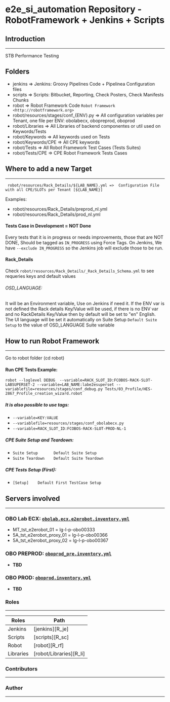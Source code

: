 # e2e_si_automation Repository - RobotFramework + Jenkins + Scripts

## Introduction
-------------------

STB Performance Testing 

Folders
-------------------
- jenkins => Jenkins: Groovy Pipelines Code + Pipelinea Configuration files
- scripts => Scripts: Bitbucket, Reporting, Check Posters, Check Manifests Chunks
- robot =>  Robot Framework Code `Robot Framework <http://robotframework.org>`
- robot/resources/stages/conf_{ENV}.py => All configuration variables per Tenant, one file per ENV: obolabecx, obopreprod, oboprod
- robot/Libraries => All Libraries of backend componentes or util used on Keywords/Tests
- robot/Keywords => All keywords used on Tests
- robot/Keywords/CPE => All CPE keywords
- robot/Tests =>  All Robot Framework Test Cases (Tests Suites)
- robot/Tests/CPE =>  CPE Robot Framework Tests Cases

## Where to add a new Target
-------------------
     robot/resources/Rack_Details/${LAB_NAME}.yml =>  Configuration File with all CPE/SLOTs per Tenant [${LAB_NAME}]

Examples: 
- robot/resources/Rack_Details/preprod_nl.yml
- robot/resources/Rack_Details/prod_nl.yml

#### Tests Case in Development = NOT Done

Every tests that it is in progress or needs improvements, those that are NOT DONE, Should be tagged as ```IN_PROGRESS``` using Force Tags.
On Jenkins, We have ```--exclude IN_PROGRESS``` so the Jenkins job will exclude those to be run.

#### Rack_Details

Check ```robot/resources/Rack_Details/_Rack_Details_Schema.yml``` to see requeries keys and default values

###### OSD_LANGUAGE:
It will be an Environment variable, Use on Jenkins if need it. If the ENV var is not defined the Rack details Key/Value will be used, if there is no ENV var and no RackDetails Key/Value then by default will be set to "en" English.
The UI language will be set it automatically on Suite Setup ```Default Suite Setup``` to the value of OSD_LANGUAGE Suite variable

## How to run Robot Framework
-------------------
Go to robot folder (cd robot)
#### Run CPE Tests Example:
```
robot --loglevel DEBUG  --variable=RACK_SLOT_ID:FCOBOS-RACK-SLOT-LABSUPERSET-2 --variable=LAB_NAME:labe2esuperset --variablefile=resources/stages/conf_debug.py Tests/03_Profile/HES-2867_Profile_creation_wizard.robot
```

##### It is also possible to use tags:
-  ```--variable=KEY:VALUE```
-  ```--variablefile=resources/stages/conf_obolabecx.py```
-  ```--variable=RACK_SLOT_ID:FCOBOS-RACK-SLOT-PROD-NL-1```

##### CPE Suite Setup and Teardown:
- ```Suite Setup       Default Suite Setup```
- ```Suite Teardown    Default Suite Teardown```

##### CPE Tests Setup (First):
- ```[Setup]    Default First TestCase Setup```

##  Servers involved
-------------------

### OBO Lab ECX:  [```obolab.ecx.e2erobot.inventory.yml```](https://bitbucket.upc.biz/projects/CHA/repos/e2e_robot_deployment/browse/high_availability/obolab.ecx.e2erobot.inventory.yml)
- MT_tst_e2erobot_01 = lg-l-p-obo00333
- 5A_tst_e2erobot_proxy_01 = lg-l-p-obo00366
- 5A_tst_e2erobot_proxy_02 = lg-l-p-obo00367

### OBO PREPROD:  [```oboprod_pre.inventory.yml```](https://bitbucket.upc.biz/projects/CHA/repos/e2e_robot_deployment/browse/high_availability/oboprod_pre.inventory.yml)
- **TBD**

### OBO PROD:  [```oboprod.inventory.yml```](https://bitbucket.upc.biz/projects/CHA/repos/e2e_robot_deployment/browse/high_availability/oboprod.inventory.yml)
- **TBD**

### Roles
-------------------

| Roles | Path |
| ------ | ------ |
| Jenkins | [jenkins][R_je] |
| Scripts | [scripts][R_sc] |
| Robot | [robot][R_rf] |
| Libraries | [robot/Libraries][R_li] |

### Contributors
-------------------

 
 ### Author
-------------------

